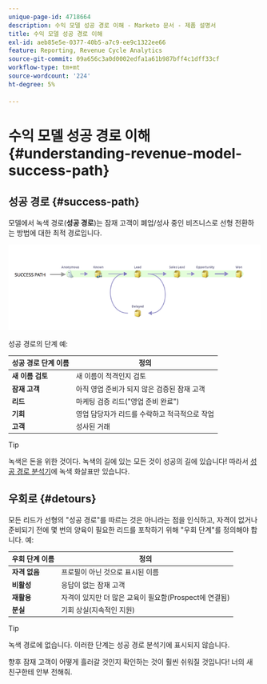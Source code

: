 ```yaml
---
unique-page-id: 4718664
description: 수익 모델 성공 경로 이해 - Marketo 문서 - 제품 설명서
title: 수익 모델 성공 경로 이해
exl-id: aeb85e5e-0377-40b5-a7c9-ee9c1322ee66
feature: Reporting, Revenue Cycle Analytics
source-git-commit: 09a656c3a0d0002edfa1a61b987bff4c1dff33cf
workflow-type: tm+mt
source-wordcount: '224'
ht-degree: 5%

---
```


# 수익 모델 성공 경로 이해 {#understanding-revenue-model-success-path}

## 성공 경로 {#success-path}

모델에서 녹색 경로(**성공 경로**)는 잠재 고객이 폐업/성사 중인 비즈니스로 선형 전환하는 방법에 대한 최적 경로입니다.

![—](assets/image2015-6-12-17-3a12-3a18.png)

성공 경로의 단계 예:

| **성공 경로 단계 이름** | **정의** |
|---|---|
| **새 이름 검토** | 새 이름이 적격인지 검토 |
| **잠재 고객** | 아직 영업 준비가 되지 않은 검증된 잠재 고객 |
| **리드** | 마케팅 검증 리드(&quot;영업 준비 완료&quot;) |
| **기회** | 영업 담당자가 리드를 수락하고 적극적으로 작업 |
| **고객** | 성사된 거래 |

>[!TIP]
>
>녹색은 돈을 위한 것이다. 녹색의 길에 있는 모든 것이 성공의 길에 있습니다! 따라서 [성공 경로 분석기](using-the-success-path-analyzer.md)에 녹색 화살표만 있습니다.

## 우회로 {#detours}

모든 리드가 선형의 &quot;성공 경로&quot;를 따르는 것은 아니라는 점을 인식하고, 자격이 없거나 준비되기 전에 몇 번의 양육이 필요한 리드를 포착하기 위해 &quot;우회 단계&quot;를 정의해야 합니다. 예:

| **우회 단계 이름** | **정의** |
|---|---|
| **자격 없음** | 프로필이 아닌 것으로 표시된 이름 |
| **비활성** | 응답이 없는 잠재 고객 |
| **재활용** | 자격이 있지만 더 많은 교육이 필요함(Prospect에 연결됨) |
| **분실** | 기회 상실(지속적인 지원) |

>[!TIP]
>
>녹색 경로에 없습니다. 이러한 단계는 성공 경로 분석기에 표시되지 않습니다.

향후 잠재 고객이 어떻게 흘러갈 것인지 확인하는 것이 훨씬 쉬워질 것입니다! 너의 새 친구한테 안부 전해줘.
